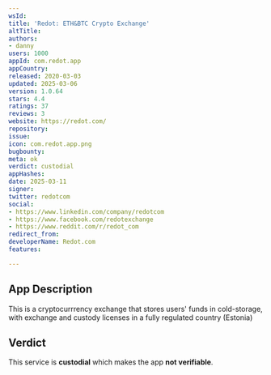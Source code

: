 ```yaml
---
wsId: 
title: 'Redot: ETH&BTC Crypto Exchange'
altTitle: 
authors:
- danny
users: 1000
appId: com.redot.app
appCountry: 
released: 2020-03-03
updated: 2025-03-06
version: 1.0.64
stars: 4.4
ratings: 37
reviews: 3
website: https://redot.com/
repository: 
issue: 
icon: com.redot.app.png
bugbounty: 
meta: ok
verdict: custodial
appHashes: 
date: 2025-03-11
signer: 
twitter: redotcom
social:
- https://www.linkedin.com/company/redotcom
- https://www.facebook.com/redotexchange
- https://www.reddit.com/r/redot_com
redirect_from: 
developerName: Redot.com
features: 

---
```


## App Description

This is a cryptocurrrency exchange that stores users' funds in cold-storage, with exchange and custody licenses in a fully regulated country (Estonia)

## Verdict

This service is **custodial** which makes the app **not verifiable**.

